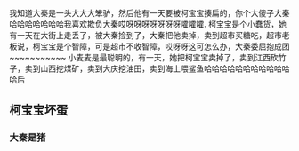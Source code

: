 我知道大秦是一头大大大笨驴，然后他有一天要被柯宝宝揍扁的，你个大傻子大秦哈哈哈哈哈哈哈我喜欢欺负大秦哎呀呀呀呀呀呀呀嚯嚯嚯.
柯宝宝是个小蠢货，她有一天在大街上走丢了，被大秦捡到了，大秦把他卖掉，卖到超市买糖吃，超市老板说，柯宝宝是个智障，可是超市不收智障，哎呀呀这可怎么办，大秦委屈抱成团~~~~~~~~~~~
小麦麦是最聪明的，有一天，她把柯宝宝卖掉了，卖到江西砍竹子，卖到山西挖煤矿，卖到大庆挖油田，卖到海上喂鲨鱼哈哈哈哈哈哈哈哈哈哈哈哈后

## 柯宝宝坏蛋

### 大秦是猪




